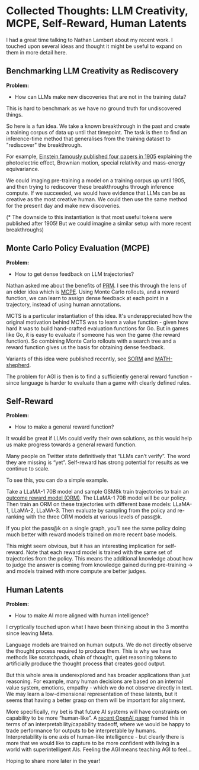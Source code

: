 # Collected Thoughts: LLM Creativity, MCPE, Self-Reward, Human Latents

I had a great time talking to Nathan Lambert about my recent work. I touched upon several ideas and thought it might be useful to expand on them in more detail here.

## Benchmarking LLM Creativity as Rediscovery

**Problem:**
- How can LLMs make new discoveries that are not in the training data?

This is hard to benchmark as we have no ground truth for undiscovered things.

So here is a fun idea. We take a known breakthrough in the past and create a training corpus of data up until that timepoint. The task is then to find an inference-time method that generalises from the training dataset to "rediscover" the breakthrough.

For example, [Einstein famously published four papers in 1905](https://en.wikipedia.org/wiki/Annus_mirabilis_papers) explaining the photoelectric effect, Brownian motion, special relativity and mass-energy equivariance. 

We could imaging pre-training a model on a training corpus up until 1905, and then trying to rediscover these breakthroughs through inference compute. If we succeeded, we would have evidence that LLMs can be as creative as the most creative human. We could then use the same method for the present day and make new discoveries.

(* The downside to this instantiation is that most useful tokens were published after 1905! But we could imagine a similar setup with more recent breakthroughs)

## Monte Carlo Policy Evaluation (MCPE)

**Problem:**
- How to get dense feedback on LLM trajectories?

Nathan asked me about the benefits of [PRM](https://arxiv.org/pdf/2211.14275). I see this through the lens of an older idea which is [MCPE](http://incompleteideas.net/book/first/ebook/node51.html). Using Monte Carlo rollouts, and a reward function, we can learn to assign dense feedback at each point in a trajectory, instead of using human annotations.

MCTS is a particular instantiation of this idea. It's underappreciated how the original motivation behind MCTS was to learn a value function - given how hard it was to build hand-crafted evaluation functions for Go. But in games like Go, it is easy to evaluate if someone has won the game (the reward function). So combining Monte Carlo rollouts with a search tree and a reward function gives us the basis for obtaining dense feedback.

Variants of this idea were published recently, see [SORM](https://arxiv.org/abs/2402.10963) and [MATH-shepherd](https://arxiv.org/abs/2312.08935).

The problem for AGI is then is to find a sufficiently general reward function - since language is harder to evaluate than a game with clearly defined rules.

## Self-Reward

**Problem:**
- How to make a general reward function?

It would be great if LLMs could verify their own solutions, as this would help us make progress towards a general reward function.

Many people on Twitter state definitively that “LLMs can’t verify”. The word they are missing is “yet”. Self-reward has strong potential for results as we continue to scale.

To see this, you can do a simple example.

Take a LLaMA-1 70B model and sample GSM8k train trajectories to train an [outcome reward model (ORM)](https://arxiv.org/pdf/2211.14275). The LLaMA-1 70B model will be our policy. Then train an ORM on these trajectories with different base models: LLaMA-1, LLaMA-2, LLaMA-3. Then evaluate by sampling from the policy and re-ranking with the three ORM models at various levels of pass@k.

If you plot the pass@k on a single graph, you’ll see the same policy doing much better with reward models trained on more recent base models.

This might seem obvious, but it has an interesting implication for self-reward. Note that each reward model is trained with the same set of trajectories from the policy. This means the additional knowledge about how to judge the answer is coming from knowledge gained during pre-training -> and models trained with more compute are better judges.

## Human Latents

**Problem:**
- How to make AI more aligned with human intelligence?

I cryptically touched upon what I have been thinking about in the 3 months since leaving Meta.

Language models are trained on human outputs. We do not directly observe the thought process required to produce them. This is why we have methods like scratchpads, chain of thought, quiet reasoning tokens to artificially produce the thought process that creates good output.

But this whole area is underexplored and has broader applications than just reasoning. For example, many human decisions are based on an internal value system, emotions, empathy - which we do not observe directly in text. We may learn a low-dimensional representation of these latents, but it seems that having a better grasp on them will be important for alignment.

More specifically, my bet is that future AI systems will have constraints on capability to be more “human-like”. A [recent OpenAI paper](https://openai.com/index/prover-verifier-games-improve-legibility/) framed this in terms of an interpretability/capability tradeoff, where we would be happy to trade performance for outputs to be interpretable by humans. Interpretability is one axis of human-like intelligence - but clearly there is more that we would like to capture to be more confident with living in a world with superintelligent AIs. Feeling the AGI means teaching AGI to feel...

Hoping to share more later in the year!

